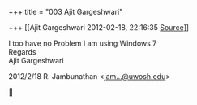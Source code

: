 +++
title = "003 Ajit Gargeshwari"

+++
[[Ajit Gargeshwari	2012-02-18, 22:16:35 [Source](https://groups.google.com/g/samskrita/c/6ghDwVj8COQ)]]



I too have no Problem I am using Windows 7  
Regards  
Ajit Gargeshwari  
  

2012/2/18 R. Jambunathan \<[jam...@uwosh.edu]()\>



